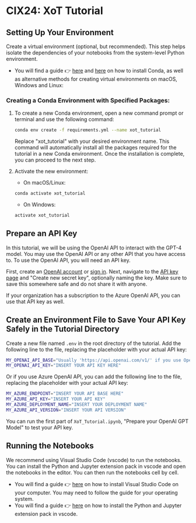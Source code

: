 # CIX24: XoT Tutorial

## Setting Up Your Environment

 Create a virtual environment (optional, but recommended). This step helps isolate the dependencies of your notebooks from the system-level Python environment.

* You will find a guide 👉 [here](https://docs.conda.io/en/latest/miniconda.html) and [here](https://packaging.python.org/en/latest/guides/installing-using-pip-and-virtual-environments/) on how to install Conda, as well as alternative methods for creating virtual environments on macOS, Windows and Linux:

### Creating a Conda Environment with Specified Packages:
1. To create a new Conda environment, open a new command prompt or terminal and use the following command:
    ```sh
    conda env create -f requirements.yml --name xot_tutorial
    ```
    Replace "xot_tutorial" with your desired environment name. This command will automatically install all the packages required for the tutorial in a new Conda environment. Once the installation is complete, you can proceed to the next step.

2. Activate the new environment:
    * On macOS/Linux:
    ```sh
    conda activate xot_tutorial
    ```

    * On Windows:
    ```sh
    activate xot_tutorial
    ```
<!-- 3. Install Requirements:

    First you need to install pipreqs library by running the following command:
    ```sh
    pip install pipreqs
    ```
    Now you can run the following command to install the required packages:

    ```sh
    pip install -r requirements.txt
    ```
    Once the installation is complete, all the packages specified in the requirements.txt file should be installed in your environment. -->


## Prepare an API Key

In this tutorial, we will be using the OpenAI API to interact with the GPT-4 model. You may use the OpenAI API or any other API that you have access to. To use the OpenAI API, you will need an API key.

First, create an [OpenAI account](https://platform.openai.com/signup) or [sign in](https://platform.openai.com/login). Next, navigate to the [API key page](https://platform.openai.com/account/api-keys) and "Create new secret key", optionally naming the key. Make sure to save this somewhere safe and do not share it with anyone.

If your organization has a subscription to the Azure OpenAI API, you can use that API key as well.

## Create an Environment File to Save Your API Key Safely in the Tutorial Directory

Create a new file named `.env` in the root directory of the tutorial. Add the following line to the file, replacing the placeholder with your actual API key:

```sh
MY_OPENAI_API_BASE="Usually 'https://api.openai.com/v1/' if you use OpenAI API"
MY_OPENAI_API_KEY="INSERT YOUR API KEY HERE"
```

Or if you use Azure OpenAI API, you can add the following line to the file, replacing the placeholder with your actual API key:

```sh
MY_AZURE_ENDPOINT="INSERT YOUR API BASE HERE"
MY_AZURE_API_KEY="INSERT YOUR API KEY"
MY_AZURE_DEPLOYMENT_NAME="INSERT YOUR DEPLOYMENT NAME"
MY_AZURE_API_VERSION="INSERT YOUR API VERSION"
```

You can run the first part of `XoT_Tutorial.ipynb`, "Prepare your OpenAI GPT Model" to test your API key.

## Running the Notebooks

We recommend using Visual Studio Code (vscode) to run the notebooks. You can install the Python and Jupyter extension pack in vscode and open the notebooks in the editor. You can then run the notebooks cell by cell.

* You will find a guide 👉 [here](https://code.visualstudio.com/docs/setup/setup-overview#_cross-platform) on how to install Visual Studio Code on your computer. You may need to follow the guide for your operating system.
* You will find a guide 👉 [here](https://code.visualstudio.com/docs/python/jupyter-support) on how to install the Python and Jupyter extension pack in vscode.
